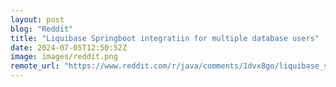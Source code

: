 ```yaml
---
layout: post
blog: "Reddit"
title: "Liquibase Springboot integratiin for multiple database users"
date: 2024-07-05T12:50:52Z
image: images/reddit.png
remote_url: "https://www.reddit.com/r/java/comments/1dvx8go/liquibase_springboot_integratiin_for_multiple/"
---
```

